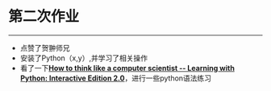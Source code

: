 # 第二次作业



---
- 点赞了贺翀师兄
- 安装了Python（x,y）,并学习了相关操作
- 看了一下[**How to think like a computer scientist -- Learning with Python: Interactive Edition 2.0**](http://interactivepython.org/runestone/static/thinkcspy/index.html)，进行一些python语法练习

